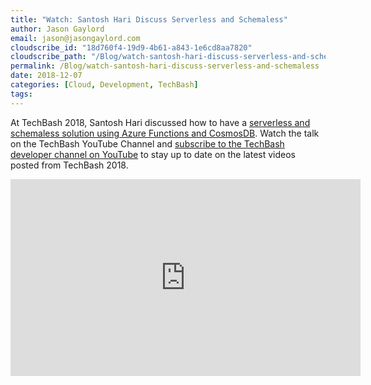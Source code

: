 ```yaml
---
title: "Watch: Santosh Hari Discuss Serverless and Schemaless"
author: Jason Gaylord
email: jason@jasongaylord.com
cloudscribe_id: "18d760f4-19d9-4b61-a843-1e6cd8aa7820"
cloudscribe_path: "/Blog/watch-santosh-hari-discuss-serverless-and-schemaless"
permalink: /Blog/watch-santosh-hari-discuss-serverless-and-schemaless
date: 2018-12-07
categories: [Cloud, Development, TechBash]
tags: 
---
```


At TechBash 2018, Santosh Hari discussed how to have a [serverless and schemaless solution using Azure Functions and CosmosDB](https://jasong.us/2G3Z8c0). Watch the talk on the TechBash YouTube Channel and [subscribe to the TechBash developer channel on YouTube](https://jasong.us/tbyt) to stay up to date on the latest videos posted from TechBash 2018.

<iframe width="560" height="315" src="https://www.youtube.com/embed/ju1QysmUXNM" frameborder="0" allow="accelerometer; autoplay; encrypted-media; gyroscope; picture-in-picture" allowfullscreen=""></iframe>
